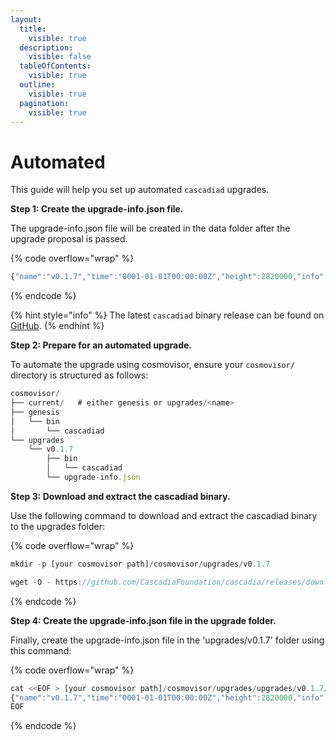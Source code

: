```yaml
---
layout:
  title:
    visible: true
  description:
    visible: false
  tableOfContents:
    visible: true
  outline:
    visible: true
  pagination:
    visible: true
---
```


# Automated

This guide will help you set up automated `cascadiad` upgrades.



**Step 1: Create the upgrade-info.json file.**

The upgrade-info.json file will be created in the data folder after the upgrade proposal is passed.

{% code overflow="wrap" %}
```javascript
{"name":"v0.1.7","time":"0001-01-01T00:00:00Z","height":2820000,"info":"{\"binaries\":{\"linux/amd64\":\"https://github.com/CascadiaFoundation/cascadia/releases/download/v0.1.7/cascadiad-v0.1.7-linux-amd64.tar.gz\"}"}
```
{% endcode %}

{% hint style="info" %}
The latest `cascadiad` binary release can be found on [GitHub](https://github.com/cascadiafoundation/cascadia/releases).
{% endhint %}



**Step 2: Prepare for an automated upgrade.**

To automate the upgrade using cosmovisor, ensure your `cosmovisor/` directory is structured as follows:

```javascript
cosmovisor/
├── current/   # either genesis or upgrades/<name>
├── genesis
│   └── bin
│       └── cascadiad
└── upgrades
    └── v0.1.7
        ├── bin
        │   └── cascadiad
        └── upgrade-info.json
```



**Step 3: Download and extract the cascadiad binary.**

Use the following command to download and extract the cascadiad binary to the upgrades folder:

{% code overflow="wrap" %}
```javascript
mkdir -p [your cosmovisor path]/cosmovisor/upgrades/v0.1.7

wget -O - https://github.com/CascadiaFoundation/cascadia/releases/download/v0.1.7/cascadiad-v0.1.7-linux-amd64.tar.gz | tar -xzvf - -C [your cosmovisor path]/cosmovisor/upgrades/v0.1.7
```
{% endcode %}



**Step 4: Create the upgrade-info.json file in the upgrade folder.**

Finally, create the upgrade-info.json file in the 'upgrades/v0.1.7' folder using this command:

{% code overflow="wrap" %}
```javascript
cat <<EOF > [your cosmovisor path]/cosmovisor/upgrades/upgrades/v0.1.7/upgrade-info.json
{"name":"v0.1.7","time":"0001-01-01T00:00:00Z","height":2820000,"info":"{\"binaries\":{\"linux/amd64\":\"https://github.com/CascadiaFoundation/cascadia/releases/download/v0.1.7/cascadiad-v0.1.7-linux-amd64.tar.gz\"}"}
EOF
```
{% endcode %}
